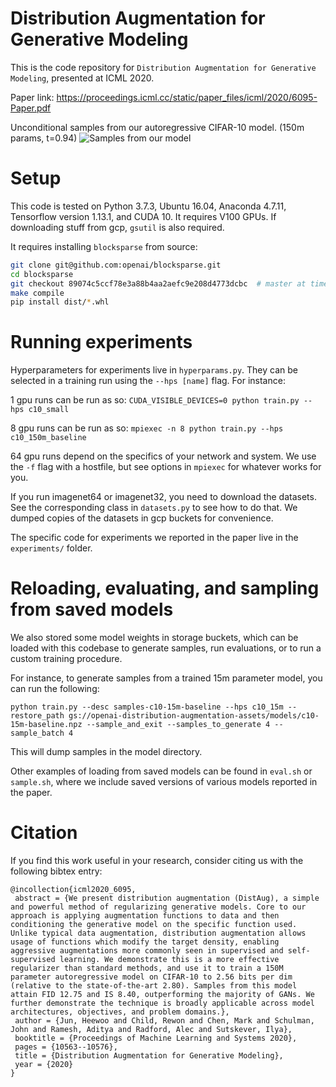 # Distribution Augmentation for Generative Modeling

This is the code repository for `Distribution Augmentation for Generative Modeling`, presented at ICML 2020.  

Paper link: https://proceedings.icml.cc/static/paper_files/icml/2020/6095-Paper.pdf

Unconditional samples from our autoregressive CIFAR-10 model. (150m params, t=0.94)
![Samples from our model](https://github.com/openai/distribution_augmentation/blob/master/samples.png?raw=true)


# Setup
This code is tested on Python 3.7.3, Ubuntu 16.04, Anaconda 4.7.11, Tensorflow version 1.13.1, and CUDA 10. It requires V100 GPUs. If downloading stuff from gcp, `gsutil` is also required.

It requires installing `blocksparse` from source:

```bash
git clone git@github.com:openai/blocksparse.git
cd blocksparse
git checkout 89074c5ccf78e3a88b4aa2aefc9e208d4773dcbc  # master at time of release
make compile
pip install dist/*.whl
```


# Running experiments
Hyperparameters for experiments live in `hyperparams.py`. They can be selected in a training run using the `--hps [name]` flag. For instance:

1 gpu runs can be run as so:
`CUDA_VISIBLE_DEVICES=0 python train.py --hps c10_small`

8 gpu runs can be run as so:
`mpiexec -n 8 python train.py --hps c10_150m_baseline`

64 gpu runs depend on the specifics of your network and system. We use the `-f` flag with a hostfile, but see options in `mpiexec` for whatever works for you.

If you run imagenet64 or imagenet32, you need to download the datasets. See the corresponding class in `datasets.py` to see how to do that. We dumped copies of the datasets in gcp buckets for convenience.

The specific code for experiments we reported in the paper live in the `experiments/` folder.

# Reloading, evaluating, and sampling from saved models

We also stored some model weights in storage buckets, which can be loaded with this codebase to generate samples, run evaluations, or to run a custom training procedure.

For instance, to generate samples from a trained 15m parameter model, you can run the following:

```
python train.py --desc samples-c10-15m-baseline --hps c10_15m --restore_path gs://openai-distribution-augmentation-assets/models/c10-15m-baseline.npz --sample_and_exit --samples_to_generate 4 --sample_batch 4
```

This will dump samples in the model directory.

Other examples of loading from saved models can be found in `eval.sh` or `sample.sh`, where we include saved versions of various models reported in the paper.

# Citation
If you find this work useful in your research, consider citing us with the following bibtex entry:
```
@incollection{icml2020_6095,
 abstract = {We present distribution augmentation (DistAug), a simple and powerful method of regularizing generative models. Core to our approach is applying augmentation functions to data and then conditioning the generative model on the specific function used. Unlike typical data augmentation, distribution augmentation allows usage of functions which modify the target density, enabling aggressive augmentations more commonly seen in supervised and self-supervised learning. We demonstrate this is a more effective regularizer than standard methods, and use it to train a 150M parameter autoregressive model on CIFAR-10 to 2.56 bits per dim (relative to the state-of-the-art 2.80). Samples from this model attain FID 12.75 and IS 8.40, outperforming the majority of GANs. We further demonstrate the technique is broadly applicable across model architectures, objectives, and problem domains.},
 author = {Jun, Heewoo and Child, Rewon and Chen, Mark and Schulman, John and Ramesh, Aditya and Radford, Alec and Sutskever, Ilya},
 booktitle = {Proceedings of Machine Learning and Systems 2020},
 pages = {10563--10576},
 title = {Distribution Augmentation for Generative Modeling},
 year = {2020}
}
```

